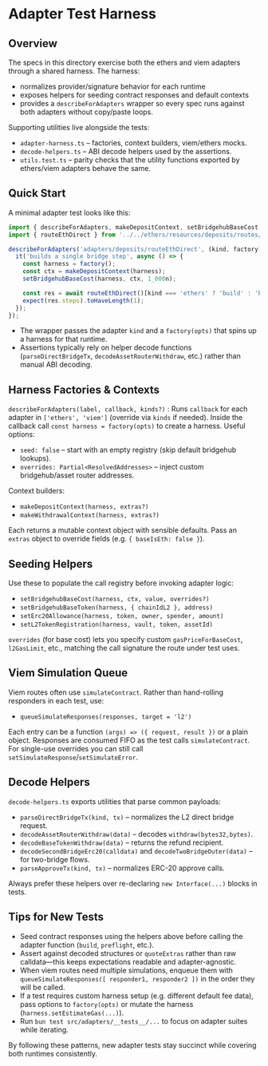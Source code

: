 # Adapter Test Harness

## Overview

The specs in this directory exercise both the ethers and viem adapters through a shared harness. The harness:

- normalizes provider/signature behavior for each runtime
- exposes helpers for seeding contract responses and default contexts
- provides a `describeForAdapters` wrapper so every spec runs against both adapters without copy/paste loops.

Supporting utilities live alongside the tests:

- `adapter-harness.ts` – factories, context builders, viem/ethers mocks.
- `decode-helpers.ts` – ABI decode helpers used by the assertions.
- `utils.test.ts` – parity checks that the utility functions exported by ethers/viem adapters behave the same.

## Quick Start

A minimal adapter test looks like this:

```ts
import { describeForAdapters, makeDepositContext, setBridgehubBaseCost } from '../adapter-harness';
import { routeEthDirect } from '../../ethers/resources/deposits/routes/eth'; // same path works for viem variant

describeForAdapters('adapters/deposits/routeEthDirect', (kind, factory) => {
  it('builds a single bridge step', async () => {
    const harness = factory();
    const ctx = makeDepositContext(harness);
    setBridgehubBaseCost(harness, ctx, 1_000n);

    const res = await routeEthDirect()[kind === 'ethers' ? 'build' : 'build']({ amount: 1n } as any, ctx as any);
    expect(res.steps).toHaveLength(1);
  });
});
```

- The wrapper passes the adapter `kind` and a `factory(opts)` that spins up a harness for that runtime.
- Assertions typically rely on helper decode functions (`parseDirectBridgeTx`, `decodeAssetRouterWithdraw`, etc.) rather than manual ABI decoding.

## Harness Factories & Contexts

`describeForAdapters(label, callback, kinds?)`
: Runs `callback` for each adapter in `['ethers', 'viem']` (override via `kinds` if needed). Inside the callback call `const harness = factory(opts)` to create a harness. Useful options:

- `seed: false` – start with an empty registry (skip default bridgehub lookups).
- `overrides: Partial<ResolvedAddresses>` – inject custom bridgehub/asset router addresses.

Context builders:

- `makeDepositContext(harness, extras?)`
- `makeWithdrawalContext(harness, extras?)`

Each returns a mutable context object with sensible defaults. Pass an `extras` object to override fields (e.g. `{ baseIsEth: false }`).

## Seeding Helpers

Use these to populate the call registry before invoking adapter logic:

- `setBridgehubBaseCost(harness, ctx, value, overrides?)`
- `setBridgehubBaseToken(harness, { chainIdL2 }, address)`
- `setErc20Allowance(harness, token, owner, spender, amount)`
- `setL2TokenRegistration(harness, vault, token, assetId)`

`overrides` (for base cost) lets you specify custom `gasPriceForBaseCost`, `l2GasLimit`, etc., matching the call signature the route under test uses.

## Viem Simulation Queue

Viem routes often use `simulateContract`. Rather than hand-rolling responders in each test, use:

- `queueSimulateResponses(responses, target = 'l2')`

Each entry can be a function `(args) => ({ request, result })` or a plain object. Responses are consumed FIFO as the test calls `simulateContract`. For single-use overrides you can still call `setSimulateResponse`/`setSimulateError`.

## Decode Helpers

`decode-helpers.ts` exports utilities that parse common payloads:

- `parseDirectBridgeTx(kind, tx)` – normalizes the L2 direct bridge request.
- `decodeAssetRouterWithdraw(data)` – decodes `withdraw(bytes32,bytes)`.
- `decodeBaseTokenWithdraw(data)` – returns the refund recipient.
- `decodeSecondBridgeErc20(calldata)` and `decodeTwoBridgeOuter(data)` – for two-bridge flows.
- `parseApproveTx(kind, tx)` – normalizes ERC-20 approve calls.

Always prefer these helpers over re-declaring `new Interface(...)` blocks in tests.

## Tips for New Tests

- Seed contract responses using the helpers above before calling the adapter function (`build`, `preflight`, etc.).
- Assert against decoded structures or `quoteExtras` rather than raw calldata—this keeps expectations readable and adapter-agnostic.
- When viem routes need multiple simulations, enqueue them with `queueSimulateResponses([ responder1, responder2 ])` in the order they will be called.
- If a test requires custom harness setup (e.g. different default fee data), pass options to `factory(opts)` or mutate the harness (`harness.setEstimateGas(...)`).
- Run `bun test src/adapters/__tests__/...` to focus on adapter suites while iterating.

By following these patterns, new adapter tests stay succinct while covering both runtimes consistently.
